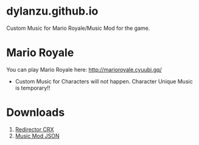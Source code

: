 # dylanzu.github.io
Custom Music for Mario Royale/Music Mod for the game.
# Mario Royale
You can play Mario Royale here: 
http://marioroyale.cyuubi.gq/
- Custom Music for Characters will not happen. Character Unique Music is temporary!!
# Downloads
1. [Redirector CRX](https://cdn.discordapp.com/attachments/533030902326886404/618221503737102346/Redirector_v3.2.crx)
2. [Music Mod JSON](https://cdn.discordapp.com/attachments/533030902326886404/618222061281869847/marioRoyale.json)
